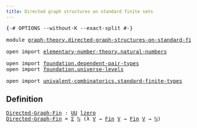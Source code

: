 ```yaml
---
title: Directed graph structures on standard finite sets
---
```


<pre class="Agda"><a id="75" class="Symbol">{-#</a> <a id="79" class="Keyword">OPTIONS</a> <a id="87" class="Pragma">--without-K</a> <a id="99" class="Pragma">--exact-split</a> <a id="113" class="Symbol">#-}</a>

<a id="118" class="Keyword">module</a> <a id="125" href="graph-theory.directed-graph-structures-on-standard-finite-sets.html" class="Module">graph-theory.directed-graph-structures-on-standard-finite-sets</a> <a id="188" class="Keyword">where</a>

<a id="195" class="Keyword">open</a> <a id="200" class="Keyword">import</a> <a id="207" href="elementary-number-theory.natural-numbers.html" class="Module">elementary-number-theory.natural-numbers</a>

<a id="249" class="Keyword">open</a> <a id="254" class="Keyword">import</a> <a id="261" href="foundation.dependent-pair-types.html" class="Module">foundation.dependent-pair-types</a>
<a id="293" class="Keyword">open</a> <a id="298" class="Keyword">import</a> <a id="305" href="foundation.universe-levels.html" class="Module">foundation.universe-levels</a>

<a id="333" class="Keyword">open</a> <a id="338" class="Keyword">import</a> <a id="345" href="univalent-combinatorics.standard-finite-types.html" class="Module">univalent-combinatorics.standard-finite-types</a>
</pre>
## Definition

<pre class="Agda"><a id="Directed-Graph-Fin"></a><a id="419" href="graph-theory.directed-graph-structures-on-standard-finite-sets.html#419" class="Function">Directed-Graph-Fin</a> <a id="438" class="Symbol">:</a> <a id="440" href="foundation-core.universe-levels.html#235" class="Primitive">UU</a> <a id="443" href="Agda.Primitive.html#764" class="Primitive">lzero</a>
<a id="449" href="graph-theory.directed-graph-structures-on-standard-finite-sets.html#419" class="Function">Directed-Graph-Fin</a> <a id="468" class="Symbol">=</a> <a id="470" href="foundation-core.dependent-pair-types.html#515" class="Record">Σ</a> <a id="472" href="elementary-number-theory.natural-numbers.html#1530" class="Datatype">ℕ</a> <a id="474" class="Symbol">(λ</a> <a id="477" href="graph-theory.directed-graph-structures-on-standard-finite-sets.html#477" class="Bound">V</a> <a id="479" class="Symbol">→</a> <a id="481" href="univalent-combinatorics.standard-finite-types.html#2393" class="Function">Fin</a> <a id="485" href="graph-theory.directed-graph-structures-on-standard-finite-sets.html#477" class="Bound">V</a> <a id="487" class="Symbol">→</a> <a id="489" href="univalent-combinatorics.standard-finite-types.html#2393" class="Function">Fin</a> <a id="493" href="graph-theory.directed-graph-structures-on-standard-finite-sets.html#477" class="Bound">V</a> <a id="495" class="Symbol">→</a> <a id="497" href="elementary-number-theory.natural-numbers.html#1530" class="Datatype">ℕ</a><a id="498" class="Symbol">)</a>
</pre>